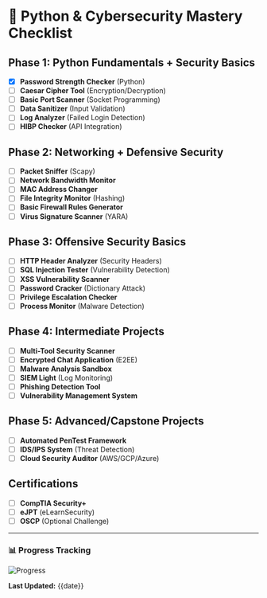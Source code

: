 # 🚀 Python & Cybersecurity Mastery Checklist

## Phase 1: Python Fundamentals + Security Basics
- [x] **Password Strength Checker** (Python)
- [ ] **Caesar Cipher Tool** (Encryption/Decryption)
- [ ] **Basic Port Scanner** (Socket Programming)
- [ ] **Data Sanitizer** (Input Validation)
- [ ] **Log Analyzer** (Failed Login Detection)
- [ ] **HIBP Checker** (API Integration)

## Phase 2: Networking + Defensive Security
- [ ] **Packet Sniffer** (Scapy)
- [ ] **Network Bandwidth Monitor**
- [ ] **MAC Address Changer**
- [ ] **File Integrity Monitor** (Hashing)
- [ ] **Basic Firewall Rules Generator**
- [ ] **Virus Signature Scanner** (YARA)

## Phase 3: Offensive Security Basics
- [ ] **HTTP Header Analyzer** (Security Headers)
- [ ] **SQL Injection Tester** (Vulnerability Detection)
- [ ] **XSS Vulnerability Scanner**
- [ ] **Password Cracker** (Dictionary Attack)
- [ ] **Privilege Escalation Checker**
- [ ] **Process Monitor** (Malware Detection)

## Phase 4: Intermediate Projects
- [ ] **Multi-Tool Security Scanner**
- [ ] **Encrypted Chat Application** (E2EE)
- [ ] **Malware Analysis Sandbox**
- [ ] **SIEM Light** (Log Monitoring)
- [ ] **Phishing Detection Tool**
- [ ] **Vulnerability Management System**

## Phase 5: Advanced/Capstone Projects
- [ ] **Automated PenTest Framework**
- [ ] **IDS/IPS System** (Threat Detection)
- [ ] **Cloud Security Auditor** (AWS/GCP/Azure)

## Certifications
- [ ] **CompTIA Security+**
- [ ] **eJPT** (eLearnSecurity)
- [ ] **OSCP** (Optional Challenge)

---

### 📊 Progress Tracking
![Progress](https://progress-bar.dev/0/?title=Overall%20Completion)

**Last Updated:** {{date}}
